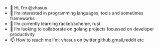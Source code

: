 - 👋 Hi, I’m @vhasus
- 👀 I’m interested in programming languages, tools and sometimes frameworks
- 🌱 I’m currently learning racket/scheme, rust
- 💞️ I’m looking to collaborate on golang projects focussed on developer productivity
- 📫 How to reach me I'm: vhasus on twitter,github,gmail,reddit etc 

<!---
vhasus/vhasus is a ✨ special ✨ repository because its `README.md` (this file) appears on your GitHub profile.
You can click the Preview link to take a look at your changes.
--->
